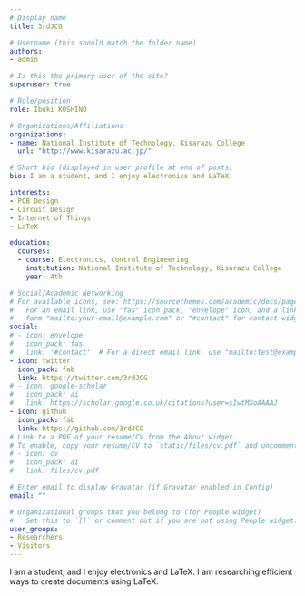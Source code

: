 ```yaml
---
# Display name
title: 3rdJCG

# Username (this should match the folder name)
authors:
- admin

# Is this the primary user of the site?
superuser: true

# Role/position
role: Ibuki KOSHINO

# Organizations/Affiliations
organizations:
- name: National Institute of Technology, Kisarazu College
  url: "http://www.kisarazu.ac.jp/"

# Short bio (displayed in user profile at end of posts)
bio: I am a student, and I enjoy electronics and LaTeX.

interests:
- PCB Design
- Circuit Design
- Internet of Things
- LaTeX

education:
  courses:
  - course: Electronics, Control Engineering
    institution: National Institute of Technology, Kisarazu College
    year: 4th

# Social/Academic Networking
# For available icons, see: https://sourcethemes.com/academic/docs/page-builder/#icons
#   For an email link, use "fas" icon pack, "envelope" icon, and a link in the
#   form "mailto:your-email@example.com" or "#contact" for contact widget.
social:
# - icon: envelope
#   icon_pack: fas
#   link: '#contact'  # For a direct email link, use "mailto:test@example.org".
- icon: twitter
  icon_pack: fab
  link: https://twitter.com/3rdJCG
# - icon: google-scholar
#   icon_pack: ai
#   link: https://scholar.google.co.uk/citations?user=sIwtMXoAAAAJ
- icon: github
  icon_pack: fab
  link: https://github.com/3rdJCG
# Link to a PDF of your resume/CV from the About widget.
# To enable, copy your resume/CV to `static/files/cv.pdf` and uncomment the lines below.
# - icon: cv
#   icon_pack: ai
#   link: files/cv.pdf

# Enter email to display Gravatar (if Gravatar enabled in Config)
email: ""

# Organizational groups that you belong to (for People widget)
#   Set this to `[]` or comment out if you are not using People widget.
user_groups:
- Researchers
- Visitors
---
```


I am a student, and I enjoy electronics and LaTeX.
I am researching efficient ways to create documents using LaTeX.
